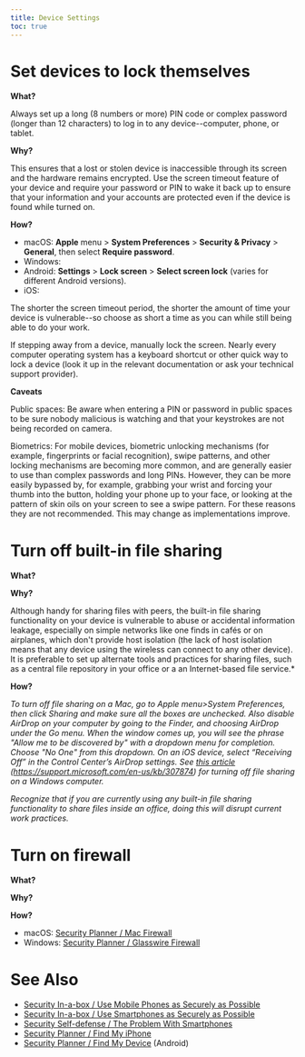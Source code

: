 ```yaml
---
title: Device Settings
toc: true
---
```


# Set devices to lock themselves

**What?**

Always set up a long (8 numbers or more) PIN code or complex password (longer than 12 characters) to log in to any device--computer, phone, or tablet.

**Why?**

This ensures that a lost or stolen device is inaccessible through its screen and the hardware remains encrypted. Use the screen timeout feature of your device and require your password or PIN to wake it back up to ensure that your information and your accounts are protected even if the device is found while turned on.

**How?**

* macOS: **Apple** menu > **System Preferences** > **Security & Privacy** > **General**, then select **Require password**.
* Windows:
* Android: **Settings** > **Lock screen** > **Select screen lock** (varies for different Android versions).
* iOS:

The shorter the screen timeout period, the shorter the amount of time your device is vulnerable--so choose as short a time as you can while still being able to do your work.

If stepping away from a device, manually lock the screen. Nearly every computer operating system has a keyboard shortcut or other quick way to lock a device (look it up in the relevant documentation or ask your technical support provider).

**Caveats**

Public spaces: Be aware when entering a PIN or password in public spaces to be sure nobody malicious is watching and that your keystrokes are not being recorded on camera.

Biometrics: For mobile devices, biometric unlocking mechanisms (for example, fingerprints or facial recognition), swipe patterns, and other locking mechanisms are becoming more common, and are generally easier to use than complex passwords and long PINs. However, they can be more easily bypassed by, for example, grabbing your wrist and forcing your thumb into the button, holding your phone up to your face, or looking at the pattern of skin oils on your screen to see a swipe pattern. For these reasons they are not recommended. This may change as implementations improve.

# Turn off built-in file sharing

**What?**

**Why?**

Although handy for sharing files with peers, the built-in file sharing functionality on your device is vulnerable to abuse or accidental information leakage, especially on simple networks like one finds in cafés or on airplanes, which don't provide host isolation (the lack of host isolation means that any device using the wireless can connect to any other device). It is preferable to set up alternate tools and practices for sharing files, such as a central file repository in your office or a an Internet-based file service.*

**How?**

*To turn off file sharing on a Mac, go to Apple menu\>System Preferences, then click Sharing and make sure all the boxes are unchecked. Also disable AirDrop on your computer by going to the Finder, and choosing AirDrop under the Go menu. When the window comes up, you will see the phrase "Allow me to be discovered by" with a dropdown menu for completion. Choose "No One" from this dropdown. On an iOS device, select “Receiving Off” in the Control Center’s AirDrop settings. See [this article](https://support.microsoft.com/en-us/kb/307874) (https://support.microsoft.com/en-us/kb/307874) for turning off file sharing on a Windows computer.*

*Recognize that if you are currently using any built-in file sharing functionality to share files inside an office, doing this will disrupt current work practices.*

# Turn on firewall

**What?**

**Why?**

**How?**

* macOS: [Security Planner / Mac Firewall](https://securityplanner.org/#/tool/mac-firewall)
* Windows: [Security Planner / Glasswire Firewall](https://securityplanner.org/#/tool/glasswire-firewall)

# See Also

* [Security In-a-box / Use Mobile Phones as Securely as Possible](https://securityinabox.org/en/guide/mobile-phones/)
* [Security In-a-box / Use Smartphones as Securely as Possible](https://securityinabox.org/en/guide/smartphones/)
* [Security Self-defense / The Problem With Smartphones](https://ssd.eff.org/en/module/problem-mobile-phones)
* [Security Planner / Find My iPhone](https://securityplanner.org/#/tool/find-my-iphone)
* [Security Planner / Find My Device](https://securityplanner.org/#/tool/find-my-device) (Android)

